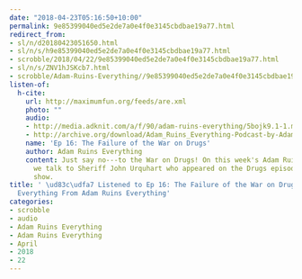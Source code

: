 ```yaml
---
date: "2018-04-23T05:16:50+10:00"
permalink: 9e85399040ed5e2de7a0e4f0e3145cbdbae19a77.html
redirect_from:
- sl/n/d20180423051650.html
- sl/n/s/h9e85399040ed5e2de7a0e4f0e3145cbdbae19a77.html
- scrobble/2018/04/22/9e85399040ed5e2de7a0e4f0e3145cbdbae19a77.html
- sl/n/s/ZNV1hJSKcb7.html
- scrobble/Adam-Ruins-Everything//9e85399040ed5e2de7a0e4f0e3145cbdbae19a77.html
listen-of:
  h-cite:
    url: http://maximumfun.org/feeds/are.xml
    photo: ""
    audio:
    - http://media.adknit.com/a/f/90/adam-ruins-everything/5bojk9.1-1.mp3
    - http://archive.org/download/Adam_Ruins_Everything-Podcast-by-Adam_Ruins_Everything/Ep_16_The_Failure_of_the_War_on_Drugs.mp3
    name: 'Ep 16: The Failure of the War on Drugs'
    author: Adam Ruins Everything
    content: Just say no---to the War on Drugs! On this week's Adam Ruins Everything,
      we talk to Sheriff John Urquhart who appeared on the Drugs episode of the TV
      show.
title: ' \ud83c\udfa7 Listened to Ep 16: The Failure of the War on Drugs by Adam Ruins
  Everything From Adam Ruins Everything'
categories:
- scrobble
- audio
- Adam Ruins Everything
- Adam Ruins Everything
- April
- 2018
- 22
---
```


